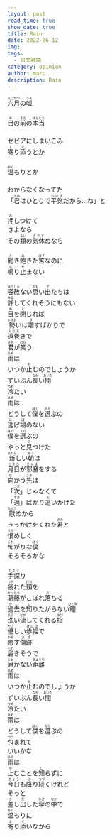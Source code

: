 ```yaml
---
layout: post
read_time: true
show_date: true
title: Rain
date: 2022-06-12
img: 
tags:
  - 日文歌曲
category: opinion
author: maru
description: Rain
---
```

<div><ruby><rb>六月</rb><rt>ろこがつ</rt></ruby>の<ruby><rb>嘘</rb><rt>うそ</rt></ruby></div>　
<div><ruby><rb>目</rb><rt>め</rt></ruby>の<ruby><rb>前</rb><rt>まえ</rt></ruby>の<ruby><rb>本当</rb><rt>ほんとう</rt></ruby></div>　
<div>セピアにしまいこみ</div>
<div><ruby><rb>寄</rb><rt>よ</rt></ruby>り<ruby><rb>添</rb><rt>そ</rt></ruby>うとか</div>　
<div><ruby><rb>温</rb><rt>ぬく</rt></ruby>もりとか</div>　
<div>わからなくなってた</div> 
  
<div>「<ruby><rb>君</rb><rt>きみ</rt></ruby>はひとりで<ruby><rb>平気</rb><rt>へいき</rt></ruby>だから…ね」と</div>　
<div><ruby><rb>押</rb><rt>お</rt></ruby>しつけて</div>
<div>さよなら </div>  
<div>その<ruby><rb>類</rb><rt>るい</rt></ruby>の<ruby><rb>気休</rb><rt>きやす</rt></ruby>めなら</div>　
<div><ruby><rb>聞</rb><rt>き</rt></ruby>き<ruby><rb>飽</rb><rt>あ</rt></ruby>きた<ruby><rb>筈</rb><rt>はず</rt></ruby>なのに </div> 
  
<div><ruby><rb>鳴</rb><rt>な</rt></ruby>り<ruby><rb>止</rb><rt>や</rt></ruby>まない</div>　
<div><ruby><rb>容赦</rb><rt>ゆうしゃ</rt></ruby>ない<ruby><rb>思</rb><rt>おも</rt></ruby>い<ruby><rb>出</rb><rt>で</rt></ruby>たちは</div>
<div><ruby><rb>許</rb><rt>ゆる</rt></ruby>してくれそうにもない</div>  
<div><ruby><rb>目</rb><rt>め</rt></ruby>を<ruby><rb>閉</rb><rt>と</rt></ruby>じれば</div>
<div><ruby><rb>勢</rb><rt>いきお</rt></ruby>いは<ruby><rb>増</rb><rt>き</rt></ruby>すばかりで</div>
<div><ruby><rb>遠巻</rb><rt>よおま</rt></ruby>きで</div>
<div><ruby><rb>君</rb><rt>きみ</rt></ruby>が<ruby><rb>笑</rb><rt>わら</rt></ruby>う</div>  
  
<div><ruby><rb>雨</rb><rt>あめ</rt></ruby>は</div>
<div>いつか<ruby><rb>止</rb><rt>や</rt></ruby>むのでしょうか</div>
<div>ずいぶん<ruby><rb>長</rb><rt>なが</rt></ruby>い<ruby><rb>間</rb><rt>あいだ</rt></ruby></div>
<div><ruby><rb>冷</rb><rt>つめ</rt></ruby>たい</div> 
<div><ruby><rb>雨</rb><rt>あめ</rt></ruby>は</div>
<div>どうして<ruby><rb>僕</rb><rt>ぼく</rt></ruby>を<ruby><rb>選</rb><rt>えら</rt></ruby>ぶの</div>
<div><ruby><rb>逃</rb><rt>に</rt></ruby>げ<ruby><rb>場</rb><rt>ば</rt></ruby>のない</div>
<div><ruby><rb>僕</rb><rt>ぼく</rt></ruby>を<ruby><rb>選</rb><rt>えら</rt></ruby>ぶの</div>  
  
<div>やっと<ruby><rb>見</rb><rt>み</rt></ruby>つけた</div>
<div><ruby><rb>新</rb><rt>あたら</rt></ruby>しい<ruby><rb>朝</rb><rt>あさ</rt></ruby>は</div>
<div><ruby><rb>月日</rb><rt>つきひ</rt></ruby>が<ruby><rb>邪魔</rb><rt>じゃま</rt></ruby>をする</div>  
<div><ruby><rb>向</rb><rt>む</rt></ruby>かう<ruby><rb>先</rb><rt>さき</rt></ruby>は</div>
<div>「<ruby><rb>次</rb><rt>つぎ</rt></ruby>」じゃなくて</div>
<div>「<ruby><rb>過</rb><rt>すき</rt></ruby>」ばかり<ruby><rb>追</rb><rt>お</rt></ruby>いかけた</div>  
  
<div><ruby><rb>慰</rb><rt>なぐさ</rt></ruby>めから</div>
<div>きっかけをくれた<ruby><rb>君</rb><rt>きみ</rt></ruby>と</div>
<div><ruby><rb>恨</rb><rt>うら</rt></ruby>めしく</div>
<div><ruby><rb>怖</rb><rt>こわ</rt></ruby>がりな<ruby><rb>僕</rb><rt>ぼく</rt></ruby></div>  
<div>そろそろかな</div>　
<div><ruby><rb>手探</rb><rt>てさぐ</rt></ruby>り</div>
<div><ruby><rb>疲</rb><rt>つか</rt></ruby>れた<ruby><rb>頬</rb><rt>ほお</rt></ruby>を</div>
<div><ruby><rb>葛藤</rb><rt>かっとう</rt></ruby>がこぼれ<ruby><rb>落</rb><rt>お</rt></ruby>ちる</div>  
  
<div><ruby><rb>過去</rb><rt>かこ</rt></ruby>を<ruby><rb>知</rb><rt>し</rt></ruby>りたがらない<ruby><rb>瞳</rb><rt>ひとみ</rt></ruby></div>
<div><ruby><rb>洗</rb><rt>あら</rt></ruby>い<ruby><rb>流</rb><rt>なが</rt></ruby>してくれる<ruby><rb>指</rb><rt>ゆび</rt></ruby> </div>  
<div><ruby><rb>優</rb><rt>やさ</rt></ruby>しい<ruby><rb>歩幅</rb><rt>ほはば</rt></ruby>で</div>
<div><ruby><rb>癒</rb><rt>いや</rt></ruby>す<ruby><rb>傷跡</rb><rt>きず</rt></ruby></div>
<div><ruby><rb>届</rb><rt>そど</rt></ruby>きそうで</div>
<div><ruby><rb>届</rb><rt>とど</rt></ruby>かない<ruby><rb>距離</rb><rt>きょうり</rt></ruby></div> 
  
<div><ruby><rb>雨</rb><rt>あめ</rt></ruby>は</div>
<div>いつか<ruby><rb>止</rb><rt>や</rt></ruby>むのでしょうか</div>
<div>ずいぶん<ruby><rb>長</rb><rt>なが</rt></ruby>い<ruby><rb>間</rb><rt>あいだ</rt></ruby></div>
<div><ruby><rb>冷</rb><rt>つめ</rt></ruby>たい</div> 
<div><ruby><rb>雨</rb><rt>あめ</rt></ruby>は</div>
<div>どうして<ruby><rb>僕</rb><rt>ぼく</rt></ruby>を<ruby><rb>選</rb><rt>えら</rt></ruby>ぶの</div>
<div><ruby><rb>包</rb><rt>つつ</rt></ruby>まれて</div>
<div>いいかな</div>
  
<div><ruby><rb>雨</rb><rt>あめ</rt></ruby>は</div>
<div><ruby><rb>止</rb><rt>や</rt></ruby>むことを<ruby><rb>知</rb><rt>し</rt></ruby>らずに</div>
<div><ruby><rb>今日</rb><rt>きょう</rt></ruby>も<ruby><rb>降</rb><rt>ふ</rt></ruby>り<ruby><rb>続</rb><rt>つづ</rt></ruby>くけれど</div> 
<div>そっと</div>
<div><ruby><rb>差</rb><rt>さ</rt></ruby>し<ruby><rb>出</rb><rt>だ</rt></ruby>した<ruby><rb>傘</rb><rt>かさ</rt></ruby>の<ruby><rb>中</rb><rt>なか</rt></ruby>で</div>
<div><ruby><rb>温</rb><rt>ぬく</rt></ruby>もりに</div>
<div><ruby><rb>寄</rb><rt>よ</rt></ruby>り<ruby><rb>添</rb><rt>そ</rt></ruby>いながら</div>